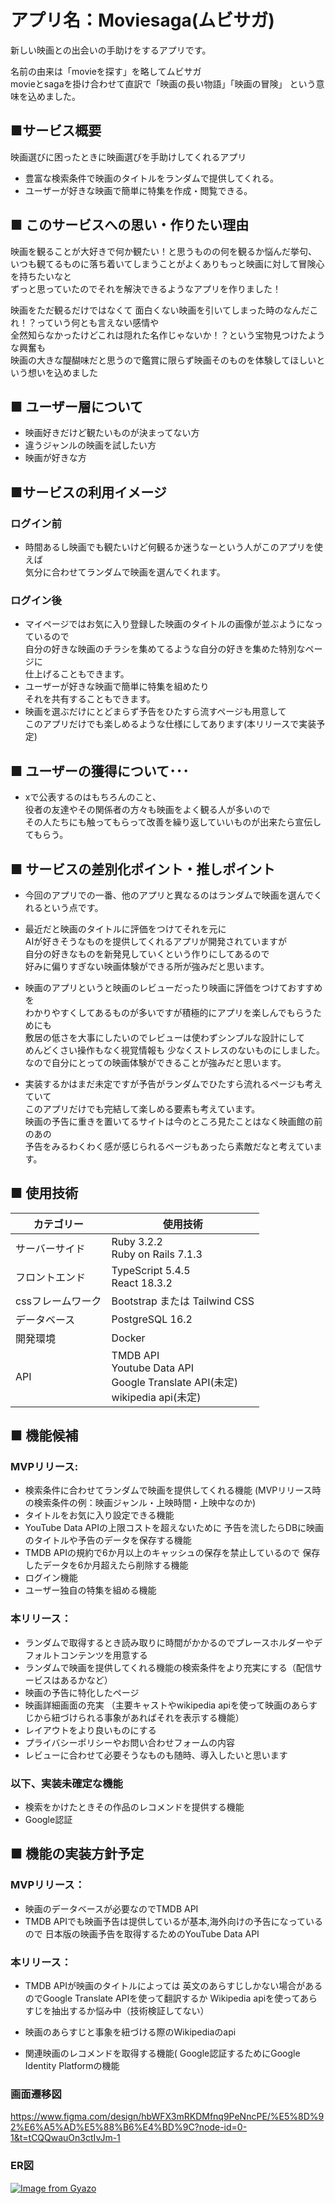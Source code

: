 # アプリ名：Moviesaga(ムビサガ)
新しい映画との出会いの手助けをするアプリです。

名前の由来は「movieを探す」を略してムビサガ  
movieとsagaを掛け合わせて直訳で「映画の長い物語」「映画の冒険」
という意味を込めました。

## ■サービス概要
映画選びに困ったときに映画選びを手助けしてくれるアプリ  
- 豊富な検索条件で映画のタイトルをランダムで提供してくれる。
- ユーザーが好きな映画で簡単に特集を作成・閲覧できる。

## ■ このサービスへの思い・作りたい理由
映画を観ることが大好きで何か観たい！と思うものの何を観るか悩んだ挙句、  
いつも観てるものに落ち着いてしまうことがよくありもっと映画に対して冒険心を持ちたいなと  
ずっと思っていたのでそれを解決できるようなアプリを作りました！  

映画をただ観るだけではなくて 面白くない映画を引いてしまった時のなんだこれ！？っていう何とも言えない感情や  
全然知らなかったけどこれは隠れた名作じゃないか！？という宝物見つけたような興奮も  
映画の大きな醍醐味だと思うので鑑賞に限らず映画そのものを体験してほしいという想いを込めました  

## ■ ユーザー層について
- 映画好きだけど観たいものが決まってない方  
- 違うジャンルの映画を試したい方
- 映画が好きな方
## ■サービスの利用イメージ  
### ログイン前
- 時間あるし映画でも観たいけど何観るか迷うなーという人がこのアプリを使えば  
気分に合わせてランダムで映画を選んでくれます。  

### ログイン後  
- マイページではお気に入り登録した映画のタイトルの画像が並ぶようになっているので  
自分の好きな映画のチラシを集めてるような自分の好きを集めた特別なページに  
仕上げることもできます。  
- ユーザーが好きな映画で簡単に特集を組めたり  
それを共有することもできます。  
- 映画を選ぶだけにとどまらず予告をひたすら流すページも用意して  
このアプリだけでも楽しめるような仕様にしてあります(本リリースで実装予定)

## ■ ユーザーの獲得について･･･
- xで公表するのはもちろんのこと、  
役者の友達やその関係者の方々も映画をよく観る人が多いので  
その人たちにも触ってもらって改善を繰り返していいものが出来たら宣伝してもらう。

## ■ サービスの差別化ポイント・推しポイント
- 今回のアプリでの一番、他のアプリと異なるのはランダムで映画を選んでくれるという点です。

- 最近だと映画のタイトルに評価をつけてそれを元に  
AIが好きそうなものを提供してくれるアプリが開発されていますが  
自分の好きなものを新発見していくという作りにしてあるので  
好みに偏りすぎない映画体験ができる所が強みだと思います。  

- 映画のアプリというと映画のレビューだったり映画に評価をつけておすすめを  
わかりやすくしてあるものが多いですが積極的にアプリを楽しんでもらうためにも  
敷居の低さを大事にしたいのでレビューは使わずシンプルな設計にして  
めんどくさい操作もなく視覚情報も  少なくストレスのないものにしました。  
なので自分にとっての映画体験ができることが強みだと思います。  

- 実装するかはまだ未定ですが予告がランダムでひたすら流れるページも考えていて  
このアプリだけでも完結して楽しめる要素も考えています。  
映画の予告に重きを置いてるサイトは今のところ見たことはなく映画館の前のあの  
予告をみるわくわく感が感じられるページもあったら素敵だなと考えています。

## ■ 使用技術
| カテゴリー | 使用技術 |
|-----|----|
サーバーサイド| Ruby 3.2.2 <br> Ruby on Rails 7.1.3
フロントエンド| TypeScript 5.4.5 <br> React 18.3.2 
cssフレームワーク| Bootstrap または Tailwind CSS
データベース| PostgreSQL 16.2
開発環境| Docker
API| TMDB API <br> Youtube Data API <br> Google Translate API(未定) <br> wikipedia api(未定)

## ■ 機能候補
### MVPリリース:
- 検索条件に合わせてランダムで映画を提供してくれる機能
(MVPリリース時の検索条件の例：映画ジャンル・上映時間・上映中なのか)
- タイトルをお気に入り設定できる機能
- YouTube Data APIの上限コストを超えないために
予告を流したらDBに映画のタイトルや予告のデータを保存する機能
- TMDB APIの規約で6か月以上のキャッシュの保存を禁止しているので
保存したデータを6か月超えたら削除する機能
- ログイン機能
- ユーザー独自の特集を組める機能

### 本リリース：
- ランダムで取得するとき読み取りに時間がかかるのでプレースホルダーやデフォルトコンテンツを用意する
- ランダムで映画を提供してくれる機能の検索条件をより充実にする（配信サービスはあるかなど）
- 映画の予告に特化したページ
- 映画詳細画面の充実 （主要キャストやwikipedia apiを使って映画のあらすじから紐づけられる事象があればそれを表示する機能）
- レイアウトをより良いものにする
- プライバシーポリシーやお問い合わせフォームの内容
- レビューに合わせて必要そうなものも随時、導入したいと思います
### 以下、実装未確定な機能
- 検索をかけたときその作品のレコメンドを提供する機能
- Google認証

## ■ 機能の実装方針予定
### MVPリリース：
- 映画のデータベースが必要なのでTMDB API
- TMDB APIでも映画予告は提供しているが基本,海外向けの予告になっているので
日本版の映画予告を取得するためのYouTube Data API


### 本リリース：
- TMDB APIが映画のタイトルによっては
英文のあらすじしかない場合があるのでGoogle Translate APIを使って翻訳するか
Wikipedia apiを使ってあらすじを抽出するか悩み中（技術検証してない）
- 映画のあらすじと事象を紐づける際のWikipediaのapi

- 関連映画のレコメンドを取得する機能(
Google認証するためにGoogle Identity Platformの機能

### 画面遷移図
https://www.figma.com/design/hbWFX3mRKDMfnq9PeNncPE/%E5%8D%92%E6%A5%AD%E5%88%B6%E4%BD%9C?node-id=0-1&t=tCQQwauOn3ctIvJm-1

### ER図
[![Image from Gyazo](https://i.gyazo.com/0868f38bea4dd4453473db3388b403f3.png)](https://gyazo.com/0868f38bea4dd4453473db3388b403f3)

